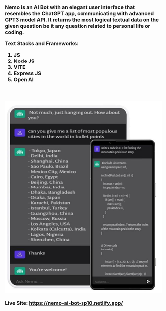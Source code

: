<h3>Nemo is an AI Bot with an elegant user interface that resembles the ChatGPT app, communicating with advanced GPT3 model API. It returns the most logical textual data on the given question be it any question related to personal life or coding.

Text Stacks and Frameworks:

1) JS
2) Node JS
3) VITE
4) Express JS
5) Open AI
<h3>
<br>
<p align="center">
  <img src="w6.jpg"/>
</p>

Live Site: https://nemo-ai-bot-sp10.netlify.app/

